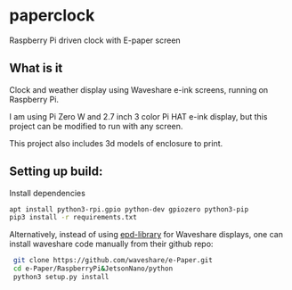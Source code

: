 # paperclock
Raspberry Pi driven clock with E-paper screen

## What is it

Clock and weather display using Waveshare e-ink screens, running on Raspberry Pi.

I am using Pi Zero W and 2.7 inch 3 color Pi HAT e-ink display, but this project can be modified to run with any screen.

This project also includes 3d models of enclosure to print.

## Setting up build:

Install dependencies

```sh
apt install python3-rpi.gpio python-dev gpiozero python3-pip
pip3 install -r requirements.txt
```

Alternatively, instead of using 
[epd-library](https://pypi.org/project/epd-library/) for Waveshare displays, one can install waveshare code manually from their github repo:

```sh
 git clone https://github.com/waveshare/e-Paper.git
 cd e-Paper/RaspberryPi&JetsonNano/python
 python3 setup.py install
```
